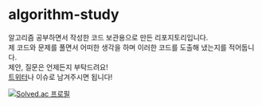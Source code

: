 # algorithm-study
알고리즘 공부하면서 작성한 코드 보관용으로 만든 리포지토리입니다.\
제 코드와 문제를 풀면서 어떠한 생각을 하며 이러한 코드를 도출해 냈는지를 적어둡니다.\
제안, 질문은 언제든지 부탁드려요!\
[트위터](https://twitter.com/0xcd080xbb34)나 이슈로 남겨주시면 됩니다!

[![Solved.ac
프로필](http://mazassumnida.wtf/api/v2/generate_badge?boj=2chanhaeng)](https://solved.ac/2chanhaeng)
